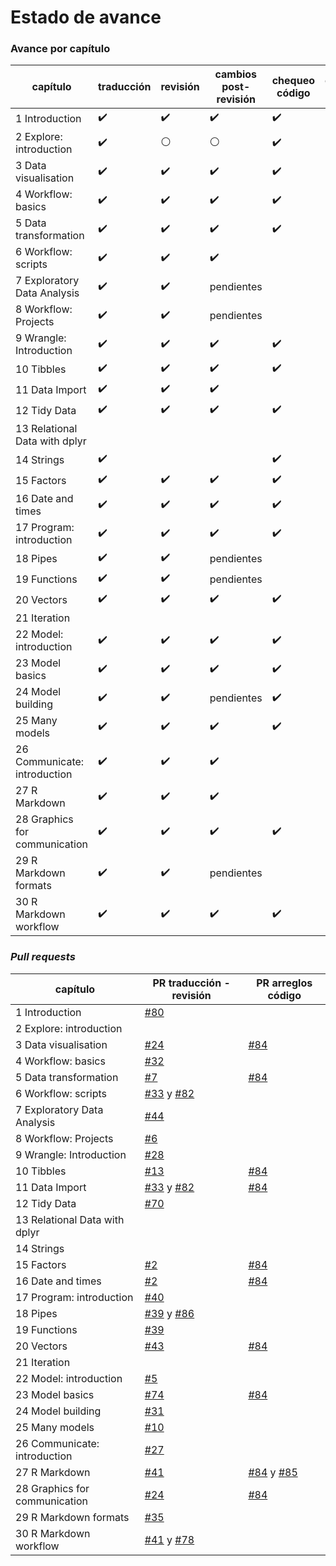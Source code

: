 # Estado de avance

### Avance por capítulo

| capítulo | traducción | revisión | cambios post-revisión | chequeo código | edición texto
|----|----|----|----|----|----|
| 1 Introduction |:heavy_check_mark:|:heavy_check_mark:|:heavy_check_mark:|:heavy_check_mark:||
| 2 Explore: introduction |:heavy_check_mark:|:white_circle:|:white_circle:|:heavy_check_mark:|
| 3 Data visualisation |:heavy_check_mark:|:heavy_check_mark:|:heavy_check_mark:|:heavy_check_mark:||
| 4 Workflow: basics |:heavy_check_mark:|:heavy_check_mark:|:heavy_check_mark:|:heavy_check_mark:||
| 5 Data transformation|:heavy_check_mark:|:heavy_check_mark:|:heavy_check_mark:|:heavy_check_mark:||
| 6 Workflow: scripts |:heavy_check_mark:|:heavy_check_mark:|:heavy_check_mark:|||
| 7 Exploratory Data Analysis |:heavy_check_mark:|:heavy_check_mark:| pendientes |||
| 8 Workflow: Projects |:heavy_check_mark:|:heavy_check_mark:|pendientes
| 9 Wrangle: Introduction |:heavy_check_mark:|:heavy_check_mark:|:heavy_check_mark:|:heavy_check_mark:||
| 10 Tibbles |:heavy_check_mark:|:heavy_check_mark:|:heavy_check_mark:|:heavy_check_mark:||
| 11 Data Import |:heavy_check_mark:|:heavy_check_mark:|:heavy_check_mark:|
| 12 Tidy Data |:heavy_check_mark:|:heavy_check_mark:|:heavy_check_mark:|:heavy_check_mark:||
| 13 Relational Data with dplyr |
| 14 Strings |:heavy_check_mark:|||:heavy_check_mark:
| 15 Factors |:heavy_check_mark:|:heavy_check_mark:|:heavy_check_mark:|:heavy_check_mark:|
| 16 Date and times|:heavy_check_mark:|:heavy_check_mark:|:heavy_check_mark:|:heavy_check_mark:|
| 17 Program: introduction |:heavy_check_mark:|:heavy_check_mark:|:heavy_check_mark:|:heavy_check_mark:
| 18 Pipes |:heavy_check_mark:|:heavy_check_mark:| pendientes ||
| 19 Functions |:heavy_check_mark:|:heavy_check_mark:| pendientes |
| 20 Vectors |:heavy_check_mark:|:heavy_check_mark:|:heavy_check_mark:|:heavy_check_mark:
| 21 Iteration |
| 22 Model: introduction |:heavy_check_mark:|:heavy_check_mark:|:heavy_check_mark:|:heavy_check_mark:
| 23 Model basics |:heavy_check_mark:|:heavy_check_mark:|:heavy_check_mark:|:heavy_check_mark:
| 24 Model building|:heavy_check_mark:|:heavy_check_mark:|pendientes|:heavy_check_mark:
| 25 Many models |:heavy_check_mark:|:heavy_check_mark:|:heavy_check_mark:|:heavy_check_mark:
| 26 Communicate: introduction|:heavy_check_mark:|:heavy_check_mark:|:heavy_check_mark:
| 27 R Markdown |:heavy_check_mark:|:heavy_check_mark:|:heavy_check_mark:|
| 28 Graphics for communication | :heavy_check_mark:|:heavy_check_mark:|:heavy_check_mark:|:heavy_check_mark:
| 29 R Markdown formats |:heavy_check_mark:|:heavy_check_mark:| pendientes
| 30 R Markdown workflow |:heavy_check_mark:|:heavy_check_mark:|:heavy_check_mark:|:heavy_check_mark:

### _Pull requests_

| capítulo | PR traducción - revisión | PR arreglos código
|----|----|----|
| 1 Introduction |[#80](https://github.com/cienciadedatos/r4ds/pull/80)|
| 2 Explore: introduction ||
| 3 Data visualisation |[#24](https://github.com/cienciadedatos/r4ds/pull/24)| [#84](https://github.com/cienciadedatos/r4ds/pull/84)|
| 4 Workflow: basics | [#32](https://github.com/cienciadedatos/r4ds/pull/32)|
| 5 Data transformation|[#7](https://github.com/cienciadedatos/r4ds/pull/7)| [#84](https://github.com/cienciadedatos/r4ds/pull/84)|
| 6 Workflow: scripts |[#33](https://github.com/cienciadedatos/r4ds/pull/33) y [#82](https://github.com/cienciadedatos/r4ds/pull/82)|
| 7 Exploratory Data Analysis |[#44](https://github.com/cienciadedatos/r4ds/pull/44) |
| 8 Workflow: Projects |[#6](https://github.com/cienciadedatos/r4ds/pull/6)|
| 9 Wrangle: Introduction |[#28](https://github.com/cienciadedatos/r4ds/pull/28)|
| 10 Tibbles |[#13](https://github.com/cienciadedatos/r4ds/pull/13)|[#84](https://github.com/cienciadedatos/r4ds/pull/84)|
| 11 Data Import |[#33](https://github.com/cienciadedatos/r4ds/pull/33) y [#82](https://github.com/cienciadedatos/r4ds/pull/82)|[#84](https://github.com/cienciadedatos/r4ds/pull/84)|
| 12 Tidy Data |[#70](https://github.com/cienciadedatos/r4ds/pull/70)|
| 13 Relational Data with dplyr ||
| 14 Strings ||
| 15 Factors |[#2](https://github.com/cienciadedatos/r4ds/pull/2)|[#84](https://github.com/cienciadedatos/r4ds/pull/84)|
| 16 Date and times|[#2](https://github.com/cienciadedatos/r4ds/pull/2)|[#84](https://github.com/cienciadedatos/r4ds/pull/84)|
| 17 Program: introduction |[#40](https://github.com/cienciadedatos/r4ds/pull/40)|
| 18 Pipes | [#39](https://github.com/cienciadedatos/r4ds/pull/39) y [#86](https://github.com/cienciadedatos/r4ds/pull/86)|
| 19 Functions |[#39](https://github.com/cienciadedatos/r4ds/pull/39)|
| 20 Vectors|[#43](https://github.com/cienciadedatos/r4ds/pull/43)|[#84](https://github.com/cienciadedatos/r4ds/pull/84)|
| 21 Iteration |
| 22 Model: introduction|[#5](https://github.com/cienciadedatos/r4ds/pull/5)|
| 23 Model basics |[#74](https://github.com/cienciadedatos/r4ds/pull/74)|[#84](https://github.com/cienciadedatos/r4ds/pull/84)|
| 24 Model building|[#31](https://github.com/cienciadedatos/r4ds/pull/31)|
| 25 Many models |[#10](https://github.com/cienciadedatos/r4ds/pull/10)|
| 26 Communicate: introduction|[#27](https://github.com/cienciadedatos/r4ds/pull/27)|
| 27 R Markdown|[#41](https://github.com/cienciadedatos/r4ds/pull/41)|[#84](https://github.com/cienciadedatos/r4ds/pull/84) y [#85](https://github.com/cienciadedatos/r4ds/pull/85)|
| 28 Graphics for communication |[#24](https://github.com/cienciadedatos/r4ds/pull/24)|[#84](https://github.com/cienciadedatos/r4ds/pull/84)|
| 29 R Markdown formats|[#35](https://github.com/cienciadedatos/r4ds/pull/35)|
| 30 R Markdown workflow |[#41](https://github.com/cienciadedatos/r4ds/pull/41) y [#78](https://github.com/cienciadedatos/r4ds/pull/78)
